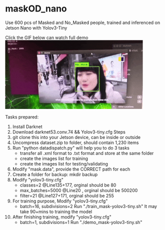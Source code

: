 # maskOD_nano
Use 600 pcs of Masked and No_Masked people, trained and inferenced on Jetson Nano with Yolov3-Tiny

Click the GIF below can watch full demo 
[![IMAGE ALT TEXT](maskDemo.gif)](https://www.youtube.com/watch?v=ShxBRGUBuDI&t=176s "CameraMaster")

Tasks prepared:
1. Install Darknet
2. Download darknet53.conv.74 && Yolov3-tiny.cfg
Steps
1. git clone this <repo> into your Jetson device, can be inside or outside <darknet>
2. Uncompress dataset.zip to <dataset> folder, should contain 1,230 items
3. Run "python datadispatch.py" will help you to do 3 tasks
   - transfer all .xml format to .txt format and store at the same folder
   - create the images list for training
   - create the images list for testing/validating
4. Modify "mask.data", provide the CORRECT path for each
5. Create a folder for backup: mkdir backup
6. Modify "yolov3-tiny.cfg"
   - classes=2 	      @Line135+177, orginal should be 80
   - max_batches=5000 @Line20     , orginal should be 500200
   - filter=21        @Line127+171, orginal should be 255
7. For training purpose, Modify "yolov3-tiny.cfg"
   - batch=16, subdivisions=2
   Run "./train_mask-yolov3-tiny.sh"
   It may take 90+mins to training the model
8. After finishing training, modify "yolov3-tiny.cfg"
   - batch=1, subdivisions=1
   Run "./demo_mask-yolov3-tiny.sh"

